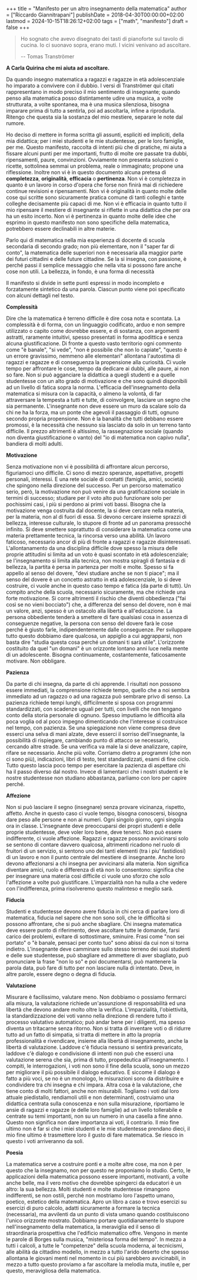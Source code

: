 +++
title = "Manifesto per un altro insegnamento della matematica"
author = ["Riccardo Giannitrapani"]
publishDate = 2018-04-30T00:00:00+02:00
lastmod = 2024-10-15T18:26:12+02:00
tags = ["math", "manifesto"]
draft = false
+++

> Ho sognato che avevo disegnato dei tasti
> di pianoforte sul tavolo di cucina.
> Io ci suonavo sopra, erano muti.
> I vicini venivano ad ascoltare.
>
> -- Tomas Tranströmer

****A Carla Quirina che mi aiuta ad ascoltare.****

Da quando insegno matematica a ragazzi e ragazze in età adolescenziale ho imparato a convivere con
il dubbio. I versi di Tranströmer qui citati rappresentano in modo preciso
il mio sentimento di insegnante; quando penso alla matematica posso distintamente udire una musica, a volte
strutturata, a volte spontanea, ma è una musica silenziosa, bisogna imparare prima di tutto a
sentirla, poi ad ascoltarla, infine a riprodurla. Ritengo che questa sia la sostanza del mio
mestiere, separare le note dal rumore.

Ho deciso di mettere in forma scritta gli assunti, espliciti ed impliciti, della mia didattica; per i
miei studenti e le mie studentesse, per le loro famiglie, per me. Questo manifesto, raccolta di intenti più che
di pratiche, mi aiuta a fissare alcuni punti per me importanti, frutto di molte ore passate tra dubbi,
ripensamenti, paure, convinzioni. Ovviamente non presenta soluzioni o ricette, sottolinea semmai un problema,
reale o immaginato; propone una riflessione. Inoltre non vi è in questo documento alcuna pretesa di **completezza**,
**originalità**, **efficacia** o **pertinenza**. Non vi è completezza in quanto è un lavoro in corso
d'opera che forse non finirà mai di richiedere continue revisioni e ripensamenti. Non vi è
originalità in quanto molte delle cose qui scritte sono sicuramente pratica comune di tanti colleghi
e tante colleghe decisamente più capaci di me. Non vi è efficacia in quanto tutto il mio ripensare
il mestiere di insegnante si riflette in una didattica che per ora ha un esito incerto.
Non vi è pertinenza in quanto molte delle idee che
esprimo in questo manifesto non sono specifiche della matematica, potrebbero essere declinabili in
altre materie.

Parlo qui di matematica nella mia esperienza di docente di scuola secondaria di secondo grado;
non più elementare, non il "saper far di conto", la matematica delle superiori non è necessaria alla
maggior parte dei futuri cittadini e delle future cittadine. Se la si insegna, con passione, è
perché passi il semplice messaggio che nella vita si possono fare anche cose non utili. La bellezza,
in fondo, è una forma di necessità

Il manifesto si divide in sette punti espressi in modo incompleto e forzatamente sintetico da una
parola. Ciascun punto viene poi specificato con alcuni dettagli nel testo.

**Complessità**

Dire che la matematica è terreno difficile è dire cosa nota e scontata. La complessità è di forma,
con un linguaggio codificato, arduo e non sempre utilizzato o capito come dovrebbe essere, e di sostanza,
con argomenti astratti, raramente intuitivi, spesso presentati in forma
apodittica e senza alcuna giustificazione. Di fronte a questo vasto territorio ogni commento come "è banale", "si
vede", "non è possibile che non lo capiate", "questo è un errore gravissimo, nemmeno alle
elementari" allontana l'autostima di ragazzi e ragazze  e di conseguenza la propensione alla curiosità. Ci vuole tempo per
affrontare le cose, tempo da dedicare ai dubbi, alle paure, ai non so fare. Non si può
agganciare la didattica a quegli studenti e a quelle studentesse con un alto grado di motivazione e che
sono quindi disponibili ad un livello di fatica sopra la norma. L'efficacia dell'insegnamento della matematica
si misura con la capacità, o almeno la volontà, di far attraversare la tempesta a tutti e tutte, di coinvolgere, lasciare
un segno che sia permanente. L'insegnante non deve essere un muro da scalare solo da chi ne ha la forza, ma un
ponte che agevoli il passaggio di tutti, ognuno secondo propria propensione. Non è la banalità che
tutti debbano essere promossi, è la necessità che nessuno sia lasciato da solo in un terreno tanto
difficile. Il prezzo altrimenti è altissimo, la rassegnazione sociale (quando non diventa
giustificazione o vanto) del "io di matematica non capivo nulla", bandiera di molti adulti.

**Motivazione**

Senza motivazione non vi è possibilità di affrontare alcun percorso, figuriamoci uno difficile. Ci
sono di mezzo speranze, aspettative, progetti personali, interessi. E una rete sociale di contatti
(famiglia, amici, società) che spingono nella direzione del successo. Per un percorso matematico
serio, però, la motivazione non può venire da una gratificazione sociale in termini di successo;
studiare per il voto alto può funzionare solo per pochissimi casi, i più si perdono ai primi voti bassi.
Bisogna che la motivazione venga costruita dal docente, la si deve cercare nella materia, per la
materia, non al di fuori di essa. Si devono cercare insieme sprazzi di bellezza, interesse
culturale, lo stupore di fronte ad un panorama pressoché infinito. Si deve smettere soprattutto di
considerare la matematica come una materia prettamente tecnica, la rincorsa verso una abilità. Un
lavoro faticoso, necessario ancor di più di fronte a ragazzi e ragazze disinteressati.
L'allontanamento da una disciplina difficile dove spesso la misura delle proprie attitudini si
limita ad un voto è quasi scontato in età adolescenziale; se l'insegnamento si limita alla tecnica,
non mostra spiragli di fantasia e di bellezza, la partita è persa in partenza per molti e molte.
Spesso si fa appello al senso del dovere, "devi studiare anche se non ti piace"; ma il senso del dovere
è un concetto astratto in età adolescenziale, lo si deve costruire, ci vuole anche in questo caso
tempo e fatica (da parte di tutti). Un compito anche della scuola, necessario sicuramente, ma che
richiede una forte motivazione. Si corre altrimenti il rischio che diventi obbedienza ("fai così se no vieni bocciato") che, a
differenza del senso del dovere, non è mai un valore, anzi, spesso è un ostacolo alla libertà e all'educazione.
La persona obbediente tenderà a smettere di fare qualsiasi cosa in assenza di
conseguenze negative, la persona con senso del dovere farà le cose perché è giusto farle,
indipendentemente dalle conseguenze. Per sviluppare tutto questo dobbiamo dare qualcosa, un
appiglio a cui aggrapparsi, non basta dire "studia questa cosa perché un domani ti sarà utile".
L'orizzonte costituito da quel "un domani" è un orizzonte lontano anni luce nella mente di un
adolescente. Bisogna continuamente, costantemente, faticosamente motivare. Non obbligare.

**Pazienza**

Da parte dі chi insegna, da parte di chi apprende. I risultati non possono essere immediati, la
comprensione richiede tempo, quello che a noi sembra immediato ad un ragazzo o ad una ragazza può
sembrare privo di senso. La pazienza richiede tempi lunghi, difficilmente si sposa con programmi
standardizzati, con scadenze uguali per tutti, con livelli che non tengano conto della storia
personale di ognuno. Spesso imputiamo le difficoltà alla poca voglia od al poco impegno dimenticando
che l'interesse si costruisce nel tempo, con pazienza. Se una spiegazione non viene compresa deve esserci una selva di mani alzate, deve esserci
il sorriso dell'insegnante, la possibilità di rispiegare, cambiando punto di attacco se necessario,
cercando altre strade. Se una verifica va male la si deve analizzare,
capire, rifare se necessario. Anche più volte. Corriamo dietro a programmi (che non ci sono più),
indicazioni, libri di testo, test standardizzati, esami di fine ciclo. Tutto questo lascia poco
tempo per esercitare la pazienza di aspettare chi ha il passo diverso dal nostro. Invece di
lamentarci che i nostri ѕtudenti e le nostre studentesse non studiano abbastanza, parliamo con loro
per capire perché.

**Affezione**

Non si può lasciare il segno (insegnare) senza provare vicinanza, rispetto, affetto. Anche in questo
caso ci vuole tempo, bisogna conoscersi, bisogna dare peso alle persone e non ai numeri. Ogni
singolo giorno, ogni singola ora in classe. L'insegnante deve preoccuparsi dei propri studenti e delle
proprie studentesse, deve voler loro bene, deve tenerci. Non può essere indifferente,
ci vuole affezione. Ragazzi e ragazze possono avvicinarsi solo se sentono di contare davvero qualcosa,
altrimenti ricadono nel ruolo di fruitori di un servizio, si sentono uno dei tanti elementi (tra i piu' fastidiosi)
di un lavoro e non il punto centrale del mestiere di insegnante. Anche loro devono affezionarsi a chi insegna per
avvicinarsi alla materia. Non significa diventare amici, ruolo e differenza di età non lo consentono: significa che per
insegnare una materia così difficile ci vuole uno sforzo che solo l'affezione a volte può giustificare. L'imparzialità
non ha nulla a che vedere con l'indifferenza, prima risolveremo questo malinteso e meglio sarà.

**Fiducia**

Studenti e studentesse devono avere fiducia in chi cerca di parlare loro di matematica, fiducia nel
sapere che non sono soli, che le difficoltà si possono affrontare, che si può anche sbagliare. Chi
insegna matematica deve essere punto di riferimento, deve ascoltare tutte le domande, farsi carico
dei problemi, evitare di sottostimare, sminuire. Frasi come "non sei portato" o "è banale, pensaci
per conto tuo" sono abissi da cui non si torna indietro. L'insegnante deve camminare sullo stesso
terreno dei suoi studenti e delle sue studentesse, può sbagliare ed ammettere di aver sbagliato,
può pronunciare la frase "non lo so" e poi documentarsi, può mantenere la parola data, può fare di
tutto per non lasciare nulla di intentato. Deve, in altre parole, essere degno o degna di fiducia.

**Valutazione**

Misurare è facilissimo, valutare meno. Non dobbiamo o possiamo fermarci alla misura, la valutazione
richiede un'assunzione di responsabilità ed una libertà che devono andare molto oltre la verifica.
L'imparzialità, l'obiettività, la standardizzazione dei voti vanno nella direzione di rendere tutto
il processo valutativo automatico; può andar bene per i diligenti, ma spesso diventa un tritacarne senza
ritorno. Non si tratta di
inventare voti o di ridurre tutto ad un fatto di simpatia, si tratta di mettere in atto la propria
professionalità e rivendicare, insieme alla libertà di insegnamento, anche la libertà di
valutazione. Laddove c'è fiducia nessuno si sentirà prevaricato, laddove c'è dialogo e condivisione
di intenti non può che esserci una valutazione serena che sia, prima di tutto, propedeutica
all'insegnamento. I compiti, le interrogazioni, i voti non sono il fine della scuola, sono un mezzo
per migliorare il più possibile il dialogo educativo. E siccome il dialogo è fatto a più voci, se no
è un monologo, le misurazioni sono da distribuire e condividere tra chi insegna e chi impara. Altra
cosa è la valutazione, che tiene conto di molti fattori, anche non misurabili. Togliamo i voti dal
loro attuale piedistallo, rendiamoli utili e non determinanti, costruiamo una didattica centrata
sulla conoscenza e non sulla misurazione, riportiamo le ansie di ragazzi e ragazze (e delle loro
famiglie) ad un livello tollerabile e centrate su temi importanti, non su un numero in una casella a
fine anno. Questo non significa non dare importanza ai voti, il contrario. Il mio fine ultimo non è
far si che i miei studenti e le mie studentesse prendano dieci, il mio fine ultimo è trasmettere
loro il gusto di fare matematica. Se riesco in questo i voti arriveranno da soli.

**Poesia**

La matematica serve a costruire ponti e a molte altre cose, ma non è per questo che la insegnamo,
non per questo ne proponiamo lo studio. Certo, le applicazioni della matematica possono essere importanti, motivanti,
a volte anche belle, ma il vero motivo che dovrebbe spingerci da educatori è un altro: la sua bellezza. Molti studenti e
molte studentesse rimangono indifferenti, se non ostili, perché non mostriamo loro l'aspetto umano,
poetico, estetico della matematica. Apro un libro a caso e trovo esercizi su esercizi di puro
calcolo, adatti sicuramente a formare la tecnica (necessaria), ma avvilenti da un punto
di vista umano quando costituiscono l'unico orizzonte mostrato. Dobbiamo portare quotidianamente lo stupore nell'insegnamento
della matematica, la meraviglia ed il senso di straordinaria prospettiva che l'edificio matematico offre. Vengono in mente le parole di
Borges sulla musica, "misteriosa forma del tempo". In mezzo a tutti i calcoli, a tutte le "competenze"
della scuola moderna, ai tecnicismi, alle abilità da cittadino modello, in mezzo a tutto l'arido
deserto che spesso allontana le giovani menti nel momento in cui più sarebbero avvicinabili, in mezzo a
tutto questo proviamo a far ascoltare la melodia muta, inutile e, per questo, meravigliosa della matematica.
